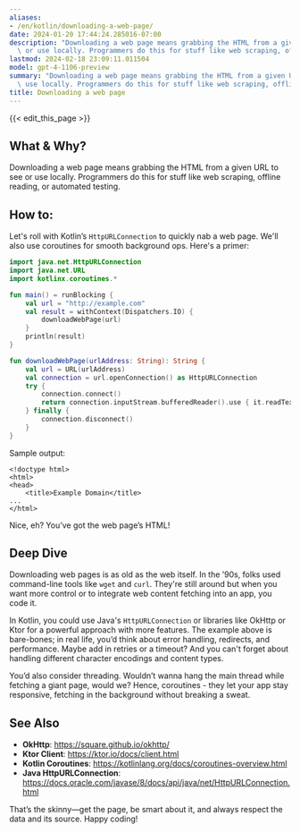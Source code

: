 ```yaml
---
aliases:
- /en/kotlin/downloading-a-web-page/
date: 2024-01-20 17:44:24.285016-07:00
description: "Downloading a web page means grabbing the HTML from a given URL to see\
  \ or use locally. Programmers do this for stuff like web scraping, offline reading,\u2026"
lastmod: 2024-02-18 23:09:11.011504
model: gpt-4-1106-preview
summary: "Downloading a web page means grabbing the HTML from a given URL to see or\
  \ use locally. Programmers do this for stuff like web scraping, offline reading,\u2026"
title: Downloading a web page
---
```


{{< edit_this_page >}}

## What & Why?
Downloading a web page means grabbing the HTML from a given URL to see or use locally. Programmers do this for stuff like web scraping, offline reading, or automated testing.

## How to:
Let's roll with Kotlin’s `HttpURLConnection` to quickly nab a web page. We'll also use coroutines for smooth background ops. Here's a primer:

```kotlin
import java.net.HttpURLConnection
import java.net.URL
import kotlinx.coroutines.*

fun main() = runBlocking {
    val url = "http://example.com"
    val result = withContext(Dispatchers.IO) {
        downloadWebPage(url)
    }
    println(result)
}

fun downloadWebPage(urlAddress: String): String {
    val url = URL(urlAddress)
    val connection = url.openConnection() as HttpURLConnection
    try {
        connection.connect()
        return connection.inputStream.bufferedReader().use { it.readText() }
    } finally {
        connection.disconnect()
    }
}
```

Sample output:

```
<!doctype html>
<html>
<head>
    <title>Example Domain</title>
...
</html>
```
Nice, eh? You’ve got the web page’s HTML!

## Deep Dive
Downloading web pages is as old as the web itself. In the ’90s, folks used command-line tools like `wget` and `curl`. They're still around but when you want more control or to integrate web content fetching into an app, you code it.

In Kotlin, you could use Java's `HttpURLConnection` or libraries like OkHttp or Ktor for a powerful approach with more features. The example above is bare-bones; in real life, you’d think about error handling, redirects, and performance. Maybe add in retries or a timeout? And you can't forget about handling different character encodings and content types. 

You’d also consider threading. Wouldn’t wanna hang the main thread while fetching a giant page, would we? Hence, coroutines - they let your app stay responsive, fetching in the background without breaking a sweat.

## See Also
- **OkHttp**: https://square.github.io/okhttp/
- **Ktor Client**: https://ktor.io/docs/client.html
- **Kotlin Coroutines**: https://kotlinlang.org/docs/coroutines-overview.html
- **Java HttpURLConnection**: https://docs.oracle.com/javase/8/docs/api/java/net/HttpURLConnection.html

That’s the skinny—get the page, be smart about it, and always respect the data and its source. Happy coding!
